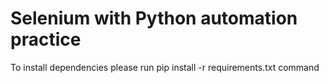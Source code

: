 # Selenium with Python automation practice

To install dependencies please run pip install -r requirements.txt command
